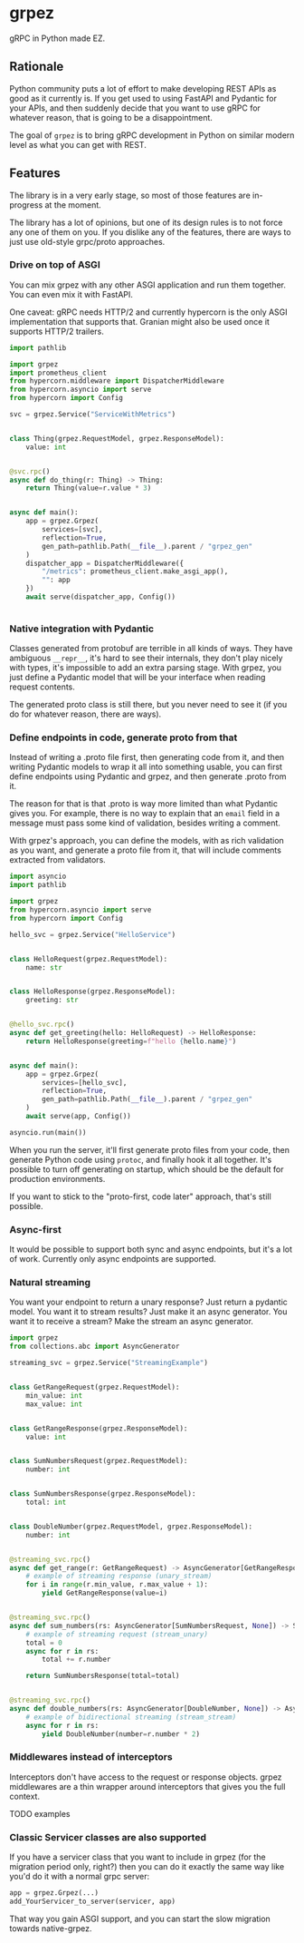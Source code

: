 # grpez

gRPC in Python made EZ.

## Rationale

Python community puts a lot of effort to make developing REST APIs as good as
it currently is. If you get used to using FastAPI and Pydantic for your APIs, and then
suddenly decide that you want to use gRPC for whatever reason, that is going to be a disappointment.

The goal of `grpez` is to bring gRPC development in Python on similar modern level
as what you can get with REST.


## Features

The library is in a very early stage, so most of those features are in-progress at the moment.

The library has a lot of opinions, but one of its design rules is to not force any one of them on you.
If you dislike any of the features, there are ways to just use old-style grpc/proto approaches.

### Drive on top of ASGI

You can mix grpez with any other ASGI application and run them together. You can even mix it with FastAPI.

One caveat: gRPC needs HTTP/2 and currently hypercorn is the only ASGI implementation
that supports that. Granian might also be used once it supports HTTP/2 trailers.


```python
import pathlib

import grpez
import prometheus_client
from hypercorn.middleware import DispatcherMiddleware
from hypercorn.asyncio import serve
from hypercorn import Config

svc = grpez.Service("ServiceWithMetrics")


class Thing(grpez.RequestModel, grpez.ResponseModel):
    value: int


@svc.rpc()
async def do_thing(r: Thing) -> Thing:
    return Thing(value=r.value * 3)


async def main():
    app = grpez.Grpez(
        services=[svc], 
        reflection=True, 
        gen_path=pathlib.Path(__file__).parent / "grpez_gen"
    )
    dispatcher_app = DispatcherMiddleware({
        "/metrics": prometheus_client.make_asgi_app(),
        "": app
    })
    await serve(dispatcher_app, Config())
    

```

### Native integration with Pydantic

Classes generated from protobuf are terrible in all kinds of ways. They have
ambiguous `__repr__`, it's hard to see their internals, they don't play nicely with
types, it's impossible to add an extra parsing stage. With grpez, you just define a Pydantic
model that will be your interface when reading request contents. 

The generated proto class is still there, but you never need to see it (if you do for whatever reason,
there are ways).

### Define endpoints in code, generate proto from that

Instead of writing a .proto file first, then generating code from it, and then writing Pydantic
models to wrap it all into something usable, you can first define endpoints using Pydantic and grpez,
and then generate .proto from it.

The reason for that is that .proto is way more limited than what Pydantic gives you. For example,
there is no way to explain that an `email` field in a message must pass some kind of validation, besides writing 
a comment.

With grpez's approach, you can define the models, with as rich validation as you want,
and generate a proto file from it, that will include comments extracted from validators.

```python
import asyncio
import pathlib

import grpez
from hypercorn.asyncio import serve
from hypercorn import Config

hello_svc = grpez.Service("HelloService")


class HelloRequest(grpez.RequestModel):
    name: str


class HelloResponse(grpez.ResponseModel):
    greeting: str


@hello_svc.rpc()
async def get_greeting(hello: HelloRequest) -> HelloResponse:
    return HelloResponse(greeting=f"hello {hello.name}")


async def main():
    app = grpez.Grpez(
        services=[hello_svc], 
        reflection=True, 
        gen_path=pathlib.Path(__file__).parent / "grpez_gen"
    )
    await serve(app, Config())

asyncio.run(main())
```

When you run the server, it'll first generate proto files from your code, then generate
Python code using `protoc`, and finally hook it all together. It's possible to turn off generating
on startup, which should be the default for production environments.

If you want to stick to the "proto-first, code later" approach, that's still possible.


### Async-first

It would be possible to support both sync and async endpoints, but it's a lot of work.
Currently only async endpoints are supported.

### Natural streaming

You want your endpoint to return a unary response? Just return a pydantic model.
You want it to stream results? Just make it an async generator. You want it to receive a stream?
Make the stream an async generator.

```python
import grpez
from collections.abc import AsyncGenerator

streaming_svc = grpez.Service("StreamingExample")


class GetRangeRequest(grpez.RequestModel):
    min_value: int
    max_value: int


class GetRangeResponse(grpez.ResponseModel):
    value: int


class SumNumbersRequest(grpez.RequestModel):
    number: int


class SumNumbersResponse(grpez.ResponseModel):
    total: int


class DoubleNumber(grpez.RequestModel, grpez.ResponseModel):
    number: int


@streaming_svc.rpc()
async def get_range(r: GetRangeRequest) -> AsyncGenerator[GetRangeResponse, None]:
    # example of streaming response (unary_stream)
    for i in range(r.min_value, r.max_value + 1):
        yield GetRangeResponse(value=i)


@streaming_svc.rpc()
async def sum_numbers(rs: AsyncGenerator[SumNumbersRequest, None]) -> SumNumbersResponse:
    # example of streaming request (stream_unary)
    total = 0
    async for r in rs:
        total += r.number

    return SumNumbersResponse(total=total)


@streaming_svc.rpc()
async def double_numbers(rs: AsyncGenerator[DoubleNumber, None]) -> AsyncGenerator[DoubleNumber, None]:
    # example of bidirectional streaming (stream_stream)
    async for r in rs:
        yield DoubleNumber(number=r.number * 2)
```


### Middlewares instead of interceptors

Interceptors don't have access to the request or response objects. grpez middlewares are
a thin wrapper around interceptors that gives you the full context.

TODO examples


### Classic Servicer classes are also supported

If you have a servicer class that you want to include in grpez (for the migration period only, right?)
then you can do it exactly the same way like you'd do it with a normal grpc server:

```python
app = grpez.Grpez(...)
add_YourServicer_to_server(servicer, app)
```

That way you gain ASGI support, and you can start the slow migration towards native-grpez.